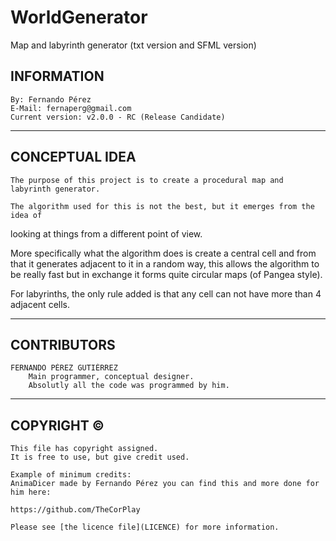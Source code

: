 # WorldGenerator
  Map and labyrinth generator (txt version and SFML version)
## INFORMATION
 	By: Fernando Pérez
 	E-Mail: fernaperg@gmail.com
 	Current version: v2.0.0 - RC (Release Candidate)
***

## CONCEPTUAL IDEA
	
	The purpose of this project is to create a procedural map and labyrinth generator.
	
	The algorithm used for this is not the best, but it emerges from the idea of
  looking at things from a different point of view.
  
  More specifically what the algorithm does is create a central cell and from
  that it generates adjacent to it in a random way, this allows the algorithm to be
  really fast but in exchange it forms quite circular maps (of Pangea style).
  
  For labyrinths, the only rule added is that any cell can not have more than 4
  adjacent cells.
***
	
## CONTRIBUTORS
  
	FERNANDO PÉREZ GUTIÉRREZ
		Main programmer, conceptual designer.
    	Absolutly all the code was programmed by him.
***
 	
## COPYRIGHT ©
 
 	This file has copyright assigned.
 	It is free to use, but give credit used.
	
 	Example of minimum credits:
 	AnimaDicer made by Fernando Pérez you can find this and more done for him here:
 
 	https://github.com/TheCorPlay
	
	Please see [the licence file](LICENCE) for more information.
